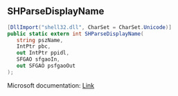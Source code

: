 ## SHParseDisplayName

```csharp
[DllImport("shell32.dll", CharSet = CharSet.Unicode)]
public static extern int SHParseDisplayName(
   string pszName,
   IntPtr pbc,
   out IntPtr ppidl,
   SFGAO sfgaoIn,
   out SFGAO psfgaoOut
);
```

Microsoft documentation: [Link](https://learn.microsoft.com/en-us/windows/win32/api/shlobj_core/nf-shlobj_core-shparsedisplayname)
